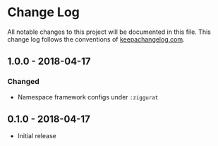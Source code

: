 # Change Log
All notable changes to this project will be documented in this file. This change log follows the conventions of [keepachangelog.com](http://keepachangelog.com/).

## 1.0.0 - 2018-04-17
### Changed
- Namespace framework configs under `:ziggurat`

## 0.1.0 - 2018-04-17
- Initial release
